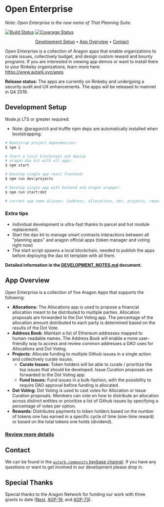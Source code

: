 # Open Enterprise

_Note: Open Enterprise is the new name of That Planning Suite._

[![Build Status](https://img.shields.io/travis/AutarkLabs/open-enterprise.svg?style=flat-square)](https://travis-ci.org/AutarkLabs/open-enterprise) [![Coverage Status](https://img.shields.io/coveralls/github/AutarkLabs/open-enterprise.svg?style=flat-square)](https://coveralls.io/github/AutarkLabs/open-enterprise)

<!-- markdownlint-disable MD033 -->
<p align="center">
  <a href="#development-setup">Development Setup</a> •
  <a href="#app-overview">App Overview</a> •
  <a href="#contact">Contact</a>
</p>
<!-- markdownlint-enable MD033 -->

Open Enterprise is a collection of Aragon apps that enable organizations to curate issues, collectively budget, and design custom reward and bounty programs. If you are interested in viewing app demos or want to install them to your Rinkeby organizations, learn more here:
<https://www.autark.xyz/apps>

**Release status:** The apps are currently on Rinkeby and undergoing a security audit and UX enhancements. The apps will be released to mainnet in Q4 2019.

## Development Setup

Node.js LTS or greater required.

- Note: @aragon/cli and truffle npm deps are automatically installed when bootstrapping.

```bash
# Bootstrap project dependencies:
$ npm i

# Start a local blockchain and deploy
# aragon dao kit with all apps:
$ npm start

# Develop single app react frontend:
$ npm run dev:projects

# Develop single app with backend and aragon wrapper:
$ npm run start:dot

# current app name aliases: {address, allocations, dot, projects, rewards}
```

### Extra tips

- Individual development is ultra-fast thanks to parcel and hot module replacement.
- Start the dao kit to manage smart contracts interactions between all "planning apps" and aragon official apps (token manager and voting right now)
- The start script spawns a local blockchain, needed to publish the apps before deploying the dao kit template with all them.

**Detailed information in the [DEVELOPMENT_NOTES.md](/docs/DEVELOPMENT_NOTES.md) document.**

## App Overview

Open Enterprise is a collection of five Aragon Apps that supports the following:

- **Allocations:** The Allocations app is used to propose a financial allocation meant to be distributed to multiple parties. Allocation proposals are forwarded to the Dot Voting app. The percentage of the allocation amount distributed to each party is determined based on the results of the Dot Vote.
- **Address Book:** Maintain a list of Ethereum addresses mapped to human-readable names. The Address Book will enable a more user-friendly way to access and review common addresses a DAO uses for Allocations and Dot Voting.
- **Projects:** Allocate funding to multiple Github issues in a single action and collectively curate issues.
  - **Curate Issues:** Token holders will be able to curate / prioritize the top issues that should be developed. Issue Curation proposals are forwarded to the Dot Voting app.
  - **Fund Issues:** Fund issues in a bulk-fashion, with the possibility to require DAO approval before funding is allocated.
- **Dot Voting:** Dot Voting is used to cast votes for Allocation or Issue Curation proposals. Members can vote on how to distribute an allocation across distinct entities or prioritize a list of Github issues by specifying a percentage of votes per option.
- **Rewards:** Distributes payments to token holders based on the number of tokens one has earned in a specific cycle of time (one-time reward) or based on the total tokens one holds (dividend).

### [Review more details](https://www.autark.xyz/apps)

## Contact

We can be found in the [`autark.community` keybase channel](https://keybase.io/team/autark.community). If you have any questions or want to get involved in our development please drop in.

## Special Thanks

Special thanks to the Aragon Network for funding our work with three grants to date ([Nest](https://blog.aragon.one/introducing-aragon-nest-1aa8c91c0566), [AGP-19](https://github.com/aragon/AGPs/blob/master/AGPs/AGP-19.md), and [AGP-73](https://github.com/aragon/AGPs/blob/master/AGPs/AGP-73.md)).
